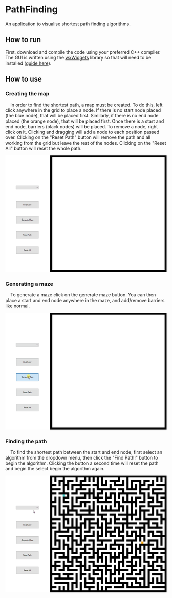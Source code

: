 # PathFinding
An application to visualise shortest path finding algorithms.

## How to run
First, download and compile the code using your preferred C++ compiler.
The GUI is written using the [wxWidgets](https://www.wxwidgets.org/) library so that will need to be installed ([guide here](https://wiki.wxwidgets.org/Install)).

## How to use
### Creating the map
&nbsp;&nbsp;&nbsp;&nbsp;In order to find the shortest path, a map must be created. To do this, left click anywhere in the grid to place a node. If there is no start node placed (the blue node), that will be placed first. Similarly, if there is no end node placed (the orange node), that will be placed first. Once there is a start and end node, barriers (black nodes) will be placed.
To remove a node, right click on it.
Clicking and dragging will add a node to each position passed over.
Clicking on the "Reset Path" button will remove the path and all working from the grid but leave the rest of the nodes.
Clicking on the "Reset All" button will reset the whole path.

<img src="images/placing_nodes.gif" width="600">


### Generating a maze
&nbsp;&nbsp;&nbsp;&nbsp;To generate a maze click on the generate maze button. You can then place a start and end node anywhere in the maze, and add/remove barriers like normal.

<img src="images/maze_generation.gif" width="600">


### Finding the path
&nbsp;&nbsp;&nbsp;&nbsp;To find the shortest path between the start and end node, first select an algorithm from the dropdown menu, then click the "Find Path!" button to begin the algorithm. Clicking the button a second time will reset the path and begin the select begin the algorithm again.

<img src="images/path_finding.gif" width="600">
